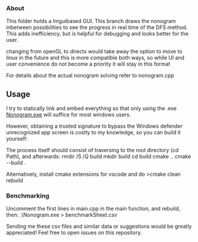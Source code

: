 ### About

This folder holds a Imguibased GUI. This branch draws the nonogram inbetween possibilities to see the progress in real time of the DFS method. This adds inefficiency, but is helpful for debugging and looks better for the user. 

changing from openGL to directx would take away the option to move to linux in the future and this is more compatible both ways, so while UI and user convenience do not become a priority it will stay in this format

For details about the actual nonogram solving refer to nonogram.cpp


## Usage
I try to statically link and embed everything so that only using the .exe [Nonogram.exe](./Nonogram.exe) will suffice for most windows users.

However, obtaining a trusted signature to bypass the Windows defender unrecognized app screen is costly to my knowledge,
so you can build it yourself:

The process itself should consist of traversing to the root directory (cd Path), and afterwards:
rmdir /S /Q build
mkdir build
cd build
cmake ..
cmake --build .      

Alternatively, install cmake extensions for vscode and do >cmake clean rebuild

### Benchmarking
Uncomment the first lines in main.cpp in the main function, and rebuild, then:
.\Nonogram.exe > benchmarkSheet.csv

Sending me these csv files and similar data or suggestions would be greatly appreciated!
Feel free to open issues on this repository.
